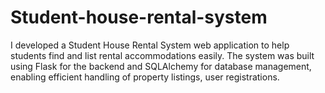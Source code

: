 # Student-house-rental-system
I developed a Student House Rental System web application to help students find and list rental accommodations easily. The system was built using Flask for the backend and SQLAlchemy for database management, enabling efficient handling of property listings, user registrations.
